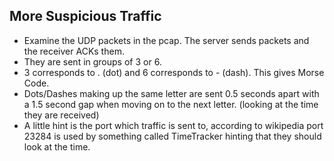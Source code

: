 More Suspicious Traffic
---

* Examine the UDP packets in the pcap. The server sends packets and the receiver ACKs them. 
* They are sent in groups of 3 or 6. 
* 3 corresponds to . (dot) and 6 corresponds to - (dash). This gives Morse Code. 
* Dots/Dashes making up the same letter are sent 0.5 seconds apart with a 1.5 second gap when moving on to the next letter. (looking at the time they are received)
* A little hint is the port which traffic is sent to, according to wikipedia port 23284 is used by something called TimeTracker hinting that they should look at the time.
